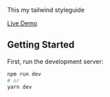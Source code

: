 This my tailwind styleguide

[Live Demo](https://sasdev.github.io/tailwind-styleguide/)

## Getting Started

First, run the development server:

```bash
npm run dev
# or
yarn dev
```